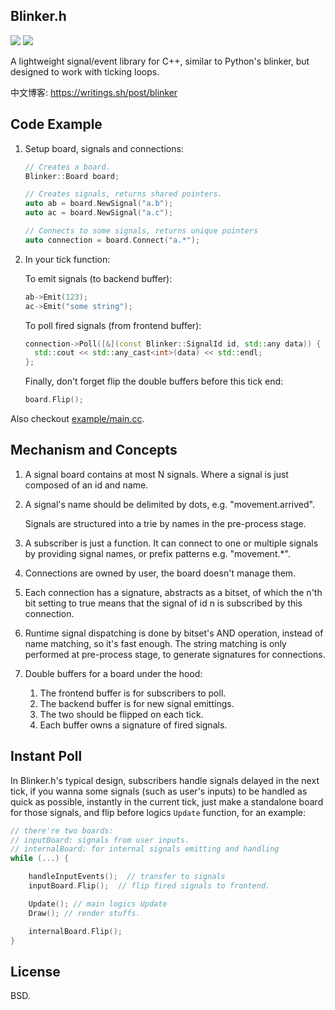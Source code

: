 Blinker.h
---------

![](https://github.com/hit9/blinker.h/actions/workflows/tests.yml/badge.svg)
![](https://img.shields.io/badge/license-BSD3-brightgreen)

A lightweight signal/event library for C++, similar to Python's blinker, but designed to work with ticking loops.

中文博客: https://writings.sh/post/blinker

## Code Example

1. Setup board, signals and connections:

   ```cpp
   // Creates a board.
   Blinker::Board board;

   // Creates signals, returns shared pointers.
   auto ab = board.NewSignal("a.b");
   auto ac = board.NewSignal("a.c");

   // Connects to some signals, returns unique pointers
   auto connection = board.Connect("a.*");
   ```

2. In your tick function:

   To emit signals (to backend buffer):

   ```cpp
   ab->Emit(123);
   ac->Emit("some string");
   ```

   To poll fired signals (from frontend buffer):

   ```cpp
   connection->Poll([&](const Blinker::SignalId id, std::any data)) {
     std::cout << std::any_cast<int>(data) << std::endl;
   };
   ```

   Finally, don't forget flip the double buffers before this tick end:

   ```cpp
   board.Flip();
   ```

Also checkout [example/main.cc](example/main.cc).

## Mechanism and Concepts

1. A signal board contains at most N signals.
   Where a signal is just composed of an id and name.

2. A signal's name should be delimited by dots, e.g. "movement.arrived".

   Signals are structured into a trie by names in the pre-process stage.

3. A subscriber is just a function.
   It can connect to one or multiple signals by providing signal names,
   or prefix patterns e.g. "movement.*".

4. Connections are owned by user, the board doesn't manage them.

5. Each connection has a signature, abstracts as a bitset, of which the n'th bit
   setting to true means that the signal of id n is subscribed by this connection.

6. Runtime signal dispatching is done by bitset's AND operation, instead of name matching,
   so it's fast enough. The string matching is only performed at pre-process stage, to generate signatures for connections.

7. Double buffers for a board under the hood:
   1. The frontend buffer is for subscribers to poll.
   2. The backend buffer is for new signal emittings.
   3. The two should be flipped on each tick.
   4. Each buffer owns a signature of fired signals.

## Instant Poll

In Blinker.h's typical design, subscribers handle signals delayed in the next tick,
if you wanna some signals (such as user's inputs) to be handled as quick as possible, instantly in the current tick,
just make a standalone board for those signals, and flip before logics `Update` function, for an example:

```cpp
// there're two boards:
// inputBoard: signals from user inputs.
// internalBoard: for internal signals emitting and handling
while (...) {

    handleInputEvents();  // transfer to signals
    inputBoard.Flip();  // flip fired signals to frontend.

    Update(); // main logics Update
    Draw(); // render stuffs.

    internalBoard.Flip();
}
```


License
-------

BSD.
